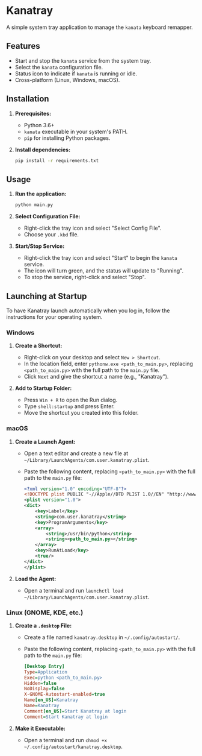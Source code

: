 # Kanatray

A simple system tray application to manage the `kanata` keyboard remapper.

## Features

*   Start and stop the `kanata` service from the system tray.
*   Select the `kanata` configuration file.
*   Status icon to indicate if `kanata` is running or idle.
*   Cross-platform (Linux, Windows, macOS).

## Installation

1.  **Prerequisites:**
    *   Python 3.6+
    *   `kanata` executable in your system's PATH.
    *   `pip` for installing Python packages.

2.  **Install dependencies:**

    ```bash
    pip install -r requirements.txt
    ```

## Usage

1.  **Run the application:**

    ```bash
    python main.py
    ```

2.  **Select Configuration File:**
    *   Right-click the tray icon and select "Select Config File".
    *   Choose your `.kbd` file.

3.  **Start/Stop Service:**
    *   Right-click the tray icon and select "Start" to begin the `kanata` service.
    *   The icon will turn green, and the status will update to "Running".
    *   To stop the service, right-click and select "Stop".

## Launching at Startup

To have Kanatray launch automatically when you log in, follow the instructions for your operating system.

### Windows

1.  **Create a Shortcut:**
    *   Right-click on your desktop and select `New > Shortcut`.
    *   In the location field, enter `pythonw.exe <path_to_main.py>`, replacing `<path_to_main.py>` with the full path to the `main.py` file.
    *   Click `Next` and give the shortcut a name (e.g., "Kanatray").

2.  **Add to Startup Folder:**
    *   Press `Win + R` to open the Run dialog.
    *   Type `shell:startup` and press Enter.
    *   Move the shortcut you created into this folder.

### macOS

1.  **Create a Launch Agent:**
    *   Open a text editor and create a new file at `~/Library/LaunchAgents/com.user.kanatray.plist`.
    *   Paste the following content, replacing `<path_to_main.py>` with the full path to the `main.py` file:

        ```xml
        <?xml version="1.0" encoding="UTF-8"?>
        <!DOCTYPE plist PUBLIC "-//Apple//DTD PLIST 1.0//EN" "http://www.apple.com/DTDs/PropertyList-1.0.dtd">
        <plist version="1.0">
        <dict>
            <key>Label</key>
            <string>com.user.kanatray</string>
            <key>ProgramArguments</key>
            <array>
                <string>/usr/bin/python</string>
                <string><path_to_main.py></string>
            </array>
            <key>RunAtLoad</key>
            <true/>
        </dict>
        </plist>
        ```

2.  **Load the Agent:**
    *   Open a terminal and run `launchctl load ~/Library/LaunchAgents/com.user.kanatray.plist`.

### Linux (GNOME, KDE, etc.)

1.  **Create a `.desktop` File:**
    *   Create a file named `kanatray.desktop` in `~/.config/autostart/`.
    *   Paste the following content, replacing `<path_to_main.py>` with the full path to the `main.py` file:

        ```ini
        [Desktop Entry]
        Type=Application
        Exec=python <path_to_main.py>
        Hidden=false
        NoDisplay=false
        X-GNOME-Autostart-enabled=true
        Name[en_US]=Kanatray
        Name=Kanatray
        Comment[en_US]=Start Kanatray at login
        Comment=Start Kanatray at login
        ```

2.  **Make it Executable:**
    *   Open a terminal and run `chmod +x ~/.config/autostart/kanatray.desktop`.